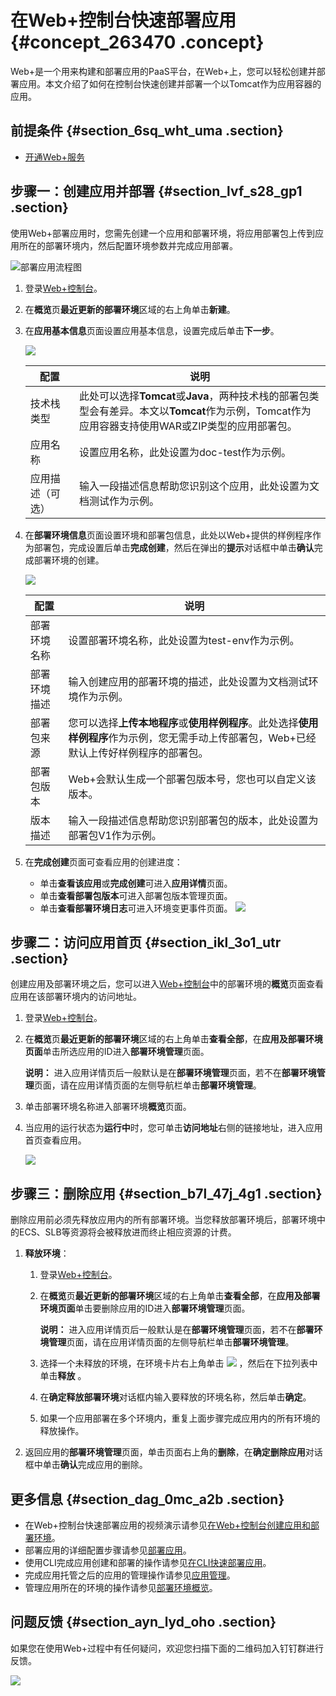 # 在Web+控制台快速部署应用 {#concept_263470 .concept}

Web+是一个用来构建和部署应用的PaaS平台，在Web+上，您可以轻松创建并部署应用。本文介绍了如何在控制台快速创建并部署一个以Tomcat作为应用容器的应用。

## 前提条件 {#section_6sq_wht_uma .section}

-   [开通Web+服务](../../../../cn.zh-CN/准备工作/开通相关服务并授权.md#section_e7m_lmj_c0l)

## 步骤一：创建应用并部署 {#section_lvf_s28_gp1 .section}

使用Web+部署应用时，您需先创建一个应用和部署环境，将应用部署包上传到应用所在的部署环境内，然后配置环境参数并完成应用部署。

![](images/50746_zh-CN.png "部署应用流程图")

1.  登录[Web+控制台](https://webplus.console.aliyun.com)。
2.  在**概览**页**最近更新的部署环境**区域的右上角单击**新建**。
3.  在**应用基本信息**页面设置应用基本信息，设置完成后单击**下一步**。

    ![](http://static-aliyun-doc.oss-cn-hangzhou.aliyuncs.com/assets/img/217610/156215726849170_zh-CN.png)

    |配置|说明|
    |--|--|
    |技术栈类型|此处可以选择**Tomcat**或**Java**，两种技术栈的部署包类型会有差异。本文以**Tomcat**作为示例，Tomcat作为应用容器支持使用WAR或ZIP类型的应用部署包。|
    |应用名称|设置应用名称，此处设置为doc-test作为示例。|
    |应用描述（可选）|输入一段描述信息帮助您识别这个应用，此处设置为文档测试作为示例。|

4.  在**部署环境信息**页面设置环境和部署包信息，此处以Web+提供的样例程序作为部署包，完成设置后单击**完成创建**，然后在弹出的**提示**对话框中单击**确认**完成部署环境的创建。

    ![](http://static-aliyun-doc.oss-cn-hangzhou.aliyuncs.com/assets/img/217610/156215726849172_zh-CN.png)

    |配置|说明|
    |--|--|
    |部署环境名称|设置部署环境名称，此处设置为test-env作为示例。|
    |部署环境描述|输入创建应用的部署环境的描述，此处设置为文档测试环境作为示例。|
    |部署包来源|您可以选择**上传本地程序**或**使用样例程序**。此处选择**使用样例程序**作为示例，您无需手动上传部署包，Web+已经默认上传好样例程序的部署包。|
    |部署包版本|Web+会默认生成一个部署包版本号，您也可以自定义该版本。|
    |版本描述|输入一段描述信息帮助您识别部署包的版本，此处设置为部署包V1作为示例。|

5.  在**完成创建**页面可查看应用的创建进度：

    -   单击**查看该应用**或**完成创建**可进入**应用详情**页面。
    -   单击**查看部署包版本**可进入部署包版本管理页面。
    -   单击**查看部署环境日志**可进入环境变更事件页面。
    ![](http://static-aliyun-doc.oss-cn-hangzhou.aliyuncs.com/assets/img/217610/156215726949173_zh-CN.png)


## 步骤二：访问应用首页 {#section_ikl_3o1_utr .section}

创建应用及部署环境之后，您可以进入[Web+控制台](https://webplus.console.aliyun.com)中的部署环境的**概览**页面查看应用在该部署环境内的访问地址。

1.  登录[Web+控制台](https://webplus.console.aliyun.com)。
2.  在**概览**页**最近更新的部署环境**区域的右上角单击**查看全部**，在**应用及部署环境页面**单击所选应用的ID进入**部署环境管理**页面。

    **说明：** 进入应用详情页后一般默认是在**部署环境管理**页面，若不在**部署环境管理**页面，请在应用详情页面的左侧导航栏单击**部署环境管理**。

3.  单击部署环境名称进入部署环境**概览**页面。
4.  当应用的运行状态为**运行中**时，您可单击**访问地址**右侧的链接地址，进入应用首页查看应用。

    ![](http://static-aliyun-doc.oss-cn-hangzhou.aliyuncs.com/assets/img/217610/156215726950763_zh-CN.png)


## 步骤三：删除应用 {#section_b7l_47j_4g1 .section}

删除应用前必须先释放应用内的所有部署环境。当您释放部署环境后，部署环境中的ECS、SLB等资源将会被释放进而终止相应资源的计费。

1.  **释放环境**：
    1.  登录[Web+控制台](https://webplus.console.aliyun.com)。
    2.  在**概览**页**最近更新的部署环境**区域的右上角单击**查看全部**，在**应用及部署环境页面**单击要删除应用的ID进入**部署环境管理**页面。

        **说明：** 进入应用详情页后一般默认是在**部署环境管理**页面，若不在**部署环境管理**页面，请在应用详情页面的左侧导航栏单击**部署环境管理**。

    3.  选择一个未释放的环境，在环境卡片右上角单击 ![](http://static-aliyun-doc.oss-cn-hangzhou.aliyuncs.com/assets/img/159334/156215726946681_zh-CN.png) ，然后在下拉列表中单击**释放** 。
    4.  在**确定释放部署环境**对话框内输入要释放的环境名称，然后单击**确定**。
    5.  如果一个应用部署在多个环境内，重复上面步骤完成应用内的所有环境的释放操作。
2.  返回应用的**部署环境管理**页面，单击页面右上角的**删除**，在**确定删除应用**对话框中单击**确认**完成应用的删除。

## 更多信息 {#section_dag_0mc_a2b .section}

-   在Web+控制台快速部署应用的视频演示请参见[在Web+控制台创建应用和部署环境](../DNWEBX19101931/ZH-CN_TP_519470_V3.dita)。
-   部署应用的详细配置步骤请参见[部署应用](../DNICMS19100635/ZH-CN_TP_159334_V1.dita)。
-   使用CLI完成应用创建和部署的操作请参见[在CLI快速部署应用](ZH-CN_TP_221972_V2.dita)。
-   完成应用托管之后的应用的管理操作请参见[应用管理](../DNICMS19100635/ZH-CN_TP_163214_V1.dita)。
-   管理应用所在的环境的操作请参见[部署环境概览](../DNICMS19100636/ZH-CN_TP_163212_V1.dita)。

## 问题反馈 {#section_ayn_lyd_oho .section}

如果您在使用Web+过程中有任何疑问，欢迎您扫描下面的二维码加入钉钉群进行反馈。

![](http://static-aliyun-doc.oss-cn-hangzhou.aliyuncs.com/assets/img/217610/156215726948521_zh-CN.jpg)

